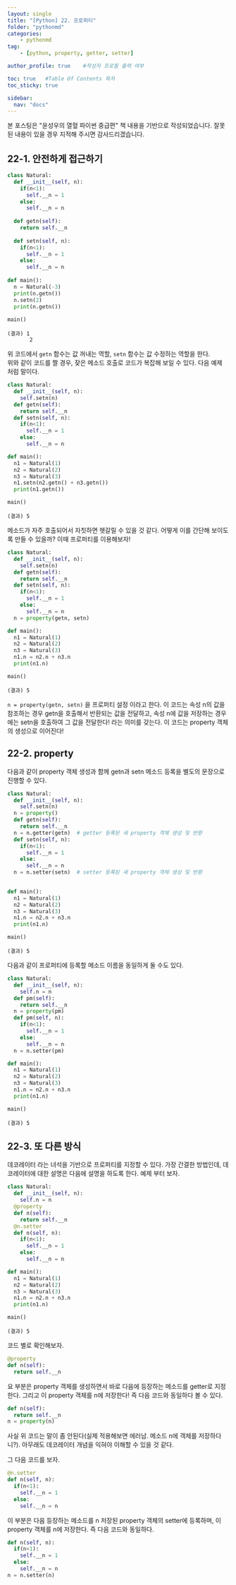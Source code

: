 ```yaml
---
layout: single
title: "[Python] 22. 프로퍼티"
folder: "pythonmd"
categories:
    - pythonmd
tag:
    - [python, property, getter, setter]

author_profile: true    #작성자 프로필 출력 여부

toc: true   #Table Of Contents 목차 
toc_sticky: true

sidebar:
  nav: "docs"
---
```


본 포스팅은 "윤성우의 열혈 파이썬 중급편" 책 내용을 기반으로 작성되었습니다.
잘못된 내용이 있을 경우 지적해 주시면 감사드리겠습니다.

## 22-1. 안전하게 접근하기
```python
class Natural:
  def __init__(self, n):
    if(n<1):
      self.__n = 1
    else:
      self.__n = n
  
  def getn(self):
    return self.__n
  
  def setn(self, n):
    if(n<1):
      self.__n = 1
    else:
      self.__n = n
  
def main():
  n = Natural(-3)
  print(n.getn())
  n.setn(2)
  print(n.getn())
  
main()
```
    (결과) 1
           2

위 코드에서 `getn` 함수는 값 꺼내는 역할, `setn` 함수는 값 수정하는 역할을 한다.<br/>
위와 같이 코드를 짤 경우, 잦은 메소드 호출로 코드가 복잡해 보일 수 있다. 다음 예제 처럼 말이다.

```python
class Natural:
  def __init__(self, n):
    self.setn(n)
  def getn(self):
    return self.__n
  def setn(self, n):
    if(n<1):
      self.__n = 1
    else:
      self.__n = n

def main():
  n1 = Natural(1)
  n2 = Natural(2)
  n3 = Natural(3)
  n1.setn(n2.getn() + n3.getn())
  print(n1.getn())

main()
```
    (결과) 5

메소드가 자주 호출되어서 자칫하면 헷갈릴 수 있을 것 같다. 어떻게 이를 간단해 보이도록 만들 수 있을까? 이때 프로퍼티를 이용해보자!

```python
class Natural:
  def __init__(self, n):
    self.setn(n)
  def getn(self):
    return self.__n
  def setn(self, n):
    if(n<1):
      self.__n = 1
    else:
      self.__n = n
  n = property(getn, setn)

def main():
  n1 = Natural(1)
  n2 = Natural(2)
  n3 = Natural(3)
  n1.n = n2.n + n3.n
  print(n1.n)

main()
```
    (결과) 5

`n = property(getn, setn)` 을 프로퍼티 설정 이라고 한다. 이 코드는 속성 n의 값을 참조하는 경우 getn을 호출해서 반환되는 값을 전달하고, 속성 n에 값을 저장하는 경우에는 setn을 호출하여 그 값을 전달한다! 라는 의미를 갖는다. 이 코드는 property 객체의 생성으로 이어진다!

## 22-2. property
다음과 같이 property 객체 생성과 함께 getn과 setn 메소드 등록을 별도의 문장으로 진행할 수 있다.

```python
class Natural:
  def __init__(self, n):
    self.setn(n)
  n = property() 
  def getn(self):
    return self.__n
  n = n.getter(getn)  # getter 등록된 새 property 객체 생성 및 반환
  def setn(self, n):
    if(n<1):
      self.__n = 1
    else:
      self.__n = n
  n = n.setter(setn)  # setter 등록된 새 property 객체 생성 및 반환
  

def main():
  n1 = Natural(1)
  n2 = Natural(2)
  n3 = Natural(3)
  n1.n = n2.n + n3.n
  print(n1.n)

main()
```
    (결과) 5

다음과 같이 프로퍼티에 등록할 메소드 이름을 동일하게 둘 수도 있다.

```python
class Natural:
  def __init__(self, n):
    self.n = n
  def pm(self):
    return self.__n
  n = property(pm)
  def pm(self, n):
    if(n<1):
      self.__n = 1
    else:
      self.__n = n
  n = n.setter(pm)

def main():
  n1 = Natural(1)
  n2 = Natural(2)
  n3 = Natural(3)
  n1.n = n2.n + n3.n
  print(n1.n)

main()
```
    (결과) 5

## 22-3. 또 다른 방식
데코레이터 라는 녀석을 기반으로 프로퍼티를 지정할 수 있다. 가장 간결한 방법인데, 데코레이터에 대한 설명은 다음에 설명을 하도록 한다.
예제 부터 보자.

```python
class Natural:
  def __init__(self, n):
    self.n = n
  @property
  def n(self):
    return self.__n
  @n.setter
  def n(self, n):
    if(n<1):
      self.__n = 1
    else:
      self.__n = n

def main():
  n1 = Natural(1)
  n2 = Natural(2)
  n3 = Natural(3)
  n1.n = n2.n + n3.n
  print(n1.n)

main()
```
    (결과) 5

코드 별로 확인해보자.

```python
@property
def n(self):
  return self.__n
```
요 부분은 property 객체를 생성하면서 바로 다음에 등장하는 메소드를 getter로 지정한다. 그리고 이 property 객체를 n에 저장한다! 즉 다음 코드와 동일하다 볼 수 있다.

```python
def n(self):
  return self.__n
n = property(n)
```
사실 위 코드는 말이 좀 안된다(실제 적용해보면 에러남. 메소드 n에 객체를 저장하다니?). 아무래도 데코레이터 개념을 익혀야 이해할 수 있을 것 같다.

그 다음 코드를 보자.
```python
@n.setter
def n(self, n):
  if(n<1):
    self.__n = 1
  else:
    self.__n = n
```
이 부분은 다음 등장하는 메소드를 n 저장된 property 객체의 setter에 등록하며, 이 property 객체를 n에 저장한다. 즉 다음 코드와 동일하다.

```python
def n(self, n):
  if(n<1):
    self.__n = 1
  else:
    self.__n = n
n = n.setter(n)
```